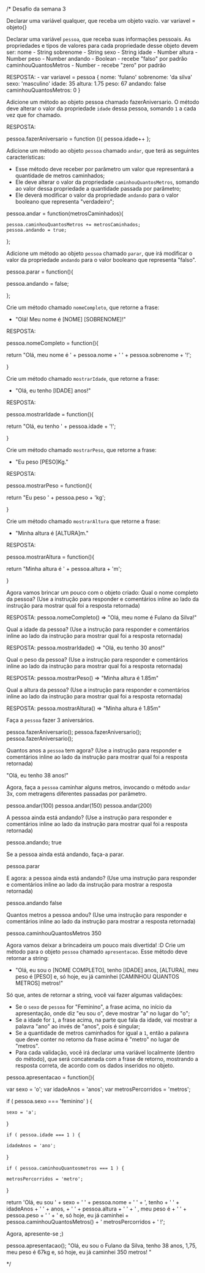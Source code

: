 /*
Desafio da semana 3


Declarar uma variável qualquer, que receba um objeto vazio.
var variavel = objeto{}


Declarar uma variável `pessoa`, que receba suas informações pessoais.
As propriedades e tipos de valores para cada propriedade desse objeto devem ser:
nome - String
sobrenome - String
sexo - String
idade - Number
altura - Number
peso - Number
andando - Boolean - recebe "falso" por padrão
caminhouQuantosMetros - Number - recebe "zero" por padrão

RESPOSTA: - 
var variavel = pessoa {
 nome: 'fulano'
 sobrenome: 'da silva'
 sexo: 'masculino'
 idade: 35
 altura: 1.75
 peso: 67
 andando: false
 caminhouQuantosMetros: 0
}



Adicione um método ao objeto pessoa chamado fazerAniversario. O método deve
alterar o valor da propriedade `idade` dessa pessoa, somando `1` a cada vez que
for chamado.

RESPOSTA:

pessoa.fazerAniversario = function (){
  pessoa.idade++
};



Adicione um método ao objeto `pessoa` chamado `andar`, que terá as seguintes
características:
- Esse método deve receber por parâmetro um valor que representará a quantidade
de metros caminhados;
- Ele deve alterar o valor da propriedade `caminhouQuantosMetros`, somando ao
valor dessa propriedade a quantidade passada por parâmetro;
- Ele deverá modificar o valor da propriedade `andando` para o valor
booleano que representa "verdadeiro";

pessoa.andar = function(metrosCaminhados){

    pessoa.caminhouQuantosMetros += metrosCaminhados;
    pessoa.andando = true;

};




Adicione um método ao objeto `pessoa` chamado `parar`, que irá modificar o valor
da propriedade `andando` para o valor booleano que representa "falso".

pessoa.parar = function(){

  pessoa.andando = false;

};

Crie um método chamado `nomeCompleto`, que retorne a frase:
- "Olá! Meu nome é [NOME] [SOBRENOME]!"

RESPOSTA: 

pessoa.nomeCompleto = function(){

  return "Olá, meu nome é ' + pessoa.nome + ' ' + pessoa.sobrenome + '!';

}


Crie um método chamado `mostrarIdade`, que retorne a frase:
- "Olá, eu tenho [IDADE] anos!"

RESPOSTA: 

pessoa.mostrarIdade = function(){

  return "Olá, eu tenho ' + pessoa.idade + '!';

}

Crie um método chamado `mostrarPeso`, que retorne a frase:
- "Eu peso [PESO]Kg."


RESPOSTA: 

pessoa.mostrarPeso = function(){

  return "Eu peso ' + pessoa.peso + 'kg';

}

Crie um método chamado `mostrarAltura` que retorne a frase:
- "Minha altura é [ALTURA]m."

RESPOSTA: 

pessoa.mostrarAltura = function(){

  return "Minha altura é ' + pessoa.altura + 'm';

}

Agora vamos brincar um pouco com o objeto criado:
Qual o nome completo da pessoa? (Use a instrução para responder e comentários
inline ao lado da instrução para mostrar qual foi a resposta retornada)

RESPOSTA: pessoa.nomeCompleto() => "Olá, meu nome é Fulano da Silva!"

Qual a idade da pessoa? (Use a instrução para responder e comentários
inline ao lado da instrução para mostrar qual foi a resposta retornada)

RESPOSTA: pessoa.mostrarIdade() => "Olá, eu tenho 30 anos!"

Qual o peso da pessoa? (Use a instrução para responder e comentários
inline ao lado da instrução para mostrar qual foi a resposta retornada)

RESPOSTA: pessoa.mostrarPeso() => "Minha altura é 1.85m"

Qual a altura da pessoa? (Use a instrução para responder e comentários
inline ao lado da instrução para mostrar qual foi a resposta retornada)

RESPOSTA: pessoa.mostrarAltura() => "Minha altura é 1.85m"

Faça a `pessoa` fazer 3 aniversários.

pessoa.fazerAniversario();
pessoa.fazerAniversario();
pessoa.fazerAniversario();

Quantos anos a `pessoa` tem agora? (Use a instrução para responder e
comentários inline ao lado da instrução para mostrar qual foi a resposta
retornada)

"Olá, eu tenho 38 anos!"

Agora, faça a `pessoa` caminhar alguns metros, invocando o método `andar` 3x,
com metragens diferentes passadas por parâmetro.

pessoa.andar(100)
pessoa.andar(150)
pessoa.andar(200)

A pessoa ainda está andando? (Use a instrução para responder e comentários
inline ao lado da instrução para mostrar qual foi a resposta retornada)

pessoa.andando;
true

Se a pessoa ainda está andando, faça-a parar.

pessoa.parar


E agora: a pessoa ainda está andando? (Use uma instrução para responder e
comentários inline ao lado da instrução para mostrar a resposta retornada)

pessoa.andando
false

Quantos metros a pessoa andou? (Use uma instrução para responder e comentários
inline ao lado da instrução para mostrar a resposta retornada)

pessoa.caminhouQuantosMetros
350

Agora vamos deixar a brincadeira um pouco mais divertida! :D
Crie um método para o objeto `pessoa` chamado `apresentacao`. Esse método deve
retornar a string:
- "Olá, eu sou o [NOME COMPLETO], tenho [IDADE] anos, [ALTURA], meu peso é [PESO] e, só hoje, eu já caminhei [CAMINHOU QUANTOS METROS] metros!"

Só que, antes de retornar a string, você vai fazer algumas validações:
- Se o `sexo` de `pessoa` for "Feminino", a frase acima, no início da
apresentação, onde diz "eu sou o", deve mostrar "a" no lugar do "o";
- Se a idade for `1`, a frase acima, na parte que fala da idade, vai mostrar a
palavra "ano" ao invés de "anos", pois é singular;
- Se a quantidade de metros caminhados for igual a `1`, então a palavra que
deve conter no retorno da frase acima é "metro" no lugar de "metros".
- Para cada validação, você irá declarar uma variável localmente (dentro do
método), que será concatenada com a frase de retorno, mostrando a resposta
correta, de acordo com os dados inseridos no objeto.

pessoa.apresentacao = function(){

  var sexo = 'o';
  var idadeAnos = 'anos';
  var metrosPercorridos = 'metros';
  
  if ( pessoa.sexo === 'feminino' ) {
  
    sexo = 'a';
  
  } 
  
    if ( pessoa.idade === 1 ) {
  
    idadeAnos = 'ano';
  
  } 

    if ( pessoa.caminhouQuantosmetros === 1 ) {
  
    metrosPercorridos = 'metro';
  
  } 


  return 'Olá, eu sou ' + sexo + ' ' + pessoa.nome + ' ' + ', tenho + ' ' + idadeAnos + ' ' + anos, + ' ' + pessoa.altura + ' ' + ' , meu peso é + ' ' + pessoa.peso + ' ' + ' e, só hoje, eu já caminhei + pessoa.caminhouQuantosMetros() + ' metrosPercorridos + ' !';


Agora, apresente-se ;)

pessoa.apresentacao();
"Olá, eu sou o Fulano da Silva, tenho 38 anos, 1,75, meu peso é 67kg e, só hoje, eu já caminhei 350 metros! "

*/
